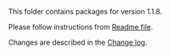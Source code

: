 This folder contains packages for version 1.1.8.

Please follow instructions from [Readme file](../../Packlink/PacklinkPro/README.md).

Changes are described in the [Change log](../../CHANGELOG.md).
